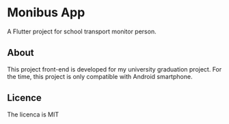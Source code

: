 # Monibus App

A Flutter project for school transport monitor person.

## About

This project front-end is developed for my university graduation project.
For the time, this project is only compatible with Android smartphone.

## Licence

The licenca is MIT